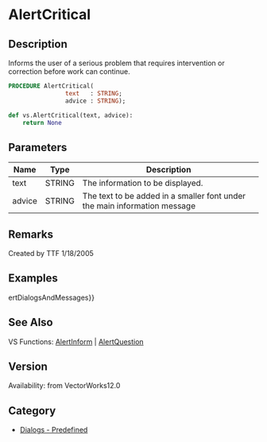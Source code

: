# AlertCritical

## Description
Informs the user of a serious problem that requires intervention or correction before work can continue.

```pascal
PROCEDURE AlertCritical(
				text   : STRING;
				advice : STRING);
```

```python
def vs.AlertCritical(text, advice):
    return None
```

## Parameters
|Name|Type|Description|
|---|---|---|
|text|STRING|The information to be displayed.|
|advice|STRING|The text to be added in a smaller font under the main information message|

## Remarks
Created by TTF 1/18/2005

## Examples
ertDialogsAndMessages}}

## See Also
VS Functions:
[AlertInform](AlertInform.md) 
| [AlertQuestion](AlertQuestion.md)

## Version
Availability: from VectorWorks12.0

## Category
* [Dialogs - Predefined](../Categories/Dialogs%20-%20Predefined.md)
